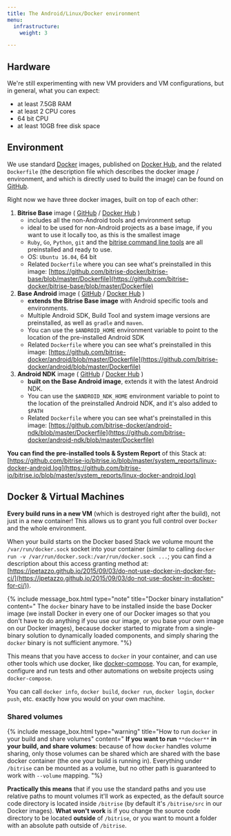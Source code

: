 ```yaml
---
title: The Android/Linux/Docker environment
menu:
  infrastructure:
    weight: 3

---
```

## Hardware

We're still experimenting with new VM providers and VM configurations, but in general, what you can expect:

* at least 7.5GB RAM
* at least 2 CPU cores
* 64 bit CPU
* at least 10GB free disk space

## Environment

We use standard [Docker](http://www.docker.com) images, published on [Docker Hub](https://hub.docker.com),
and the related `Dockerfile` (the description file which describes the docker image / environment,
and which is directly used to build the image) can be found on [GitHub](https://github.com/bitrise-docker).

Right now we have three docker images, built on top of each other:

1. **Bitrise Base** image ( [GitHub](https://github.com/bitrise-docker/bitrise-base) / [Docker Hub](https://hub.docker.com/r/bitriseio/docker-bitrise-base/) )
   * includes all the non-Android tools and environment setup
   * ideal to be used for non-Android projects as a base image, if you want to use it locally too, as this is
     the smallest image
   * `Ruby`, `Go`, `Python`, `git` and the [bitrise command line tools](https://www.bitrise.io/cli) are all preinstalled and ready to use.
   * OS: `Ubuntu 16.04`, 64 bit
   * Related `Dockerfile` where you can see what's preinstalled in this image:
     [https://github.com/bitrise-docker/bitrise-base/blob/master/Dockerfile](https://github.com/bitrise-docker/bitrise-base/blob/master/Dockerfile)
2. **Base Android** image (  [GitHub](https://github.com/bitrise-docker/android) / [Docker Hub](https://hub.docker.com/r/bitriseio/docker-android/) )
   * **extends the Bitrise Base image** with Android specific tools and environments.
   * Multiple Android SDK, Build Tool and system image versions are preinstalled, as well as `gradle` and `maven`.
   * You can use the `$ANDROID_HOME` environment variable to point to the location of the pre-installed Android SDK
   * Related `Dockerfile` where you can see what's preinstalled in this image:
     [https://github.com/bitrise-docker/android/blob/master/Dockerfile](https://github.com/bitrise-docker/android/blob/master/Dockerfile)
3. **Android NDK** image (  [GitHub](https://github.com/bitrise-docker/android-ndk) / [Docker Hub](https://hub.docker.com/r/bitriseio/android-ndk/) )
   * **built on the Base Android image**, extends it with the latest Android NDK.
   * You can use the `$ANDROID_NDK_HOME` environment variable to point to the location of the preinstalled Android NDK, and it's also added to `$PATH`
   * Related `Dockerfile` where you can see what's preinstalled in this image:
     [https://github.com/bitrise-docker/android-ndk/blob/master/Dockerfile](https://github.com/bitrise-docker/android-ndk/blob/master/Dockerfile)

**You can find the pre-installed tools & System Report** of this Stack at:
[https://github.com/bitrise-io/bitrise.io/blob/master/system_reports/linux-docker-android.log](https://github.com/bitrise-io/bitrise.io/blob/master/system_reports/linux-docker-android.log)

## Docker & Virtual Machines

**Every build runs in a new VM** (which is destroyed right after the build),
not just in a new container! This allows us to grant you full control over `Docker`
and the whole environment.

When your build starts on the Docker based Stack we volume mount the `/var/run/docker.sock` socket
into your container (similar to calling `docker run -v /var/run/docker.sock:/var/run/docker.sock ...`;
you can find a description about this access granting method at:
[https://jpetazzo.github.io/2015/09/03/do-not-use-docker-in-docker-for-ci/](https://jpetazzo.github.io/2015/09/03/do-not-use-docker-in-docker-for-ci/)).

{% include message_box.html type="note" title="Docker binary installation" content=" The `docker` binary have to be installed inside the base Docker image (we install Docker in every one of our Docker images so that you don't have to do anything if you use our image, or you base your own image on our Docker images), because docker started to migrate from a single-binary solution to dynamically loaded components, and simply sharing the `docker` binary is not sufficient anymore.
"%}

This means that you have access to `docker` in your container, and can use other tools which use docker,
like [docker-compose](https://docs.docker.com/compose).
You can, for example, configure and run tests and other automations on website projects using `docker-compose`.

You can call `docker info`, `docker build`, `docker run`, `docker login`, `docker push`,
etc. exactly how you would on your own machine.

### Shared volumes

{% include message_box.html type="warning" title="How to run `docker` in your build and share volumes" content="  **If you want to run** `**docker**` **in your build, and share volumes**: because of how `docker` handles volume sharing, only those volumes can be shared which are shared with the base docker container (the one your build is running in). Everything under `/bitrise` can be mounted as a volume, but no other path is guaranteed to work with `--volume` mapping. "%}

**Practically this means** that if you use the standard paths and you use relative paths to mount volumes it'll work as expected,
as the default source code directory is located inside `/bitrise` (by default it's `/bitrise/src` in our Docker images).
**What won't work** is if you change the source code directory to be located **outside** of `/bitrise`,
or you want to mount a folder with an absolute path outside of `/bitrise`.